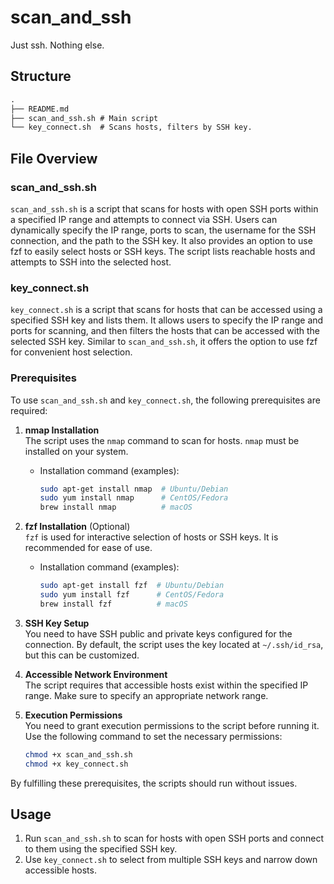 # scan_and_ssh

Just ssh. Nothing else.

## Structure

```md
.
├── README.md
├── scan_and_ssh.sh # Main script
└── key_connect.sh  # Scans hosts, filters by SSH key.
```

## File Overview

### scan_and_ssh.sh

`scan_and_ssh.sh` is a script that scans for hosts with open SSH ports within a specified IP range and attempts to connect via SSH. Users can dynamically specify the IP range, ports to scan, the username for the SSH connection, and the path to the SSH key. It also provides an option to use fzf to easily select hosts or SSH keys. The script lists reachable hosts and attempts to SSH into the selected host.

### key_connect.sh

`key_connect.sh` is a script that scans for hosts that can be accessed using a specified SSH key and lists them. It allows users to specify the IP range and ports for scanning, and then filters the hosts that can be accessed with the selected SSH key. Similar to `scan_and_ssh.sh`, it offers the option to use fzf for convenient host selection.

### Prerequisites

To use `scan_and_ssh.sh` and `key_connect.sh`, the following prerequisites are required:

1. **nmap Installation**  
   The script uses the `nmap` command to scan for hosts. `nmap` must be installed on your system.
   - Installation command (examples):

     ```bash
     sudo apt-get install nmap  # Ubuntu/Debian
     sudo yum install nmap      # CentOS/Fedora
     brew install nmap          # macOS
     ```

2. **fzf Installation** (Optional)  
   `fzf` is used for interactive selection of hosts or SSH keys. It is recommended for ease of use.
   - Installation command (examples):

     ```bash
     sudo apt-get install fzf  # Ubuntu/Debian
     sudo yum install fzf      # CentOS/Fedora
     brew install fzf          # macOS
     ```

3. **SSH Key Setup**  
   You need to have SSH public and private keys configured for the connection. By default, the script uses the key located at `~/.ssh/id_rsa`, but this can be customized.

4. **Accessible Network Environment**  
   The script requires that accessible hosts exist within the specified IP range. Make sure to specify an appropriate network range.

5. **Execution Permissions**  
   You need to grant execution permissions to the script before running it. Use the following command to set the necessary permissions:

   ```bash
   chmod +x scan_and_ssh.sh
   chmod +x key_connect.sh
   ```

By fulfilling these prerequisites, the scripts should run without issues.

## Usage

1. Run `scan_and_ssh.sh` to scan for hosts with open SSH ports and connect to them using the specified SSH key.
2. Use `key_connect.sh` to select from multiple SSH keys and narrow down accessible hosts.
